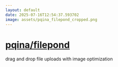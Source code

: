 ```yaml
---
layout: default
date: 2025-07-16T12:54:37.593702
image: assets/pqina_filepond_cropped.png
---
```


# [pqina/filepond](https://github.com/pqina/filepond)

drag and drop file uploads with image optimization
